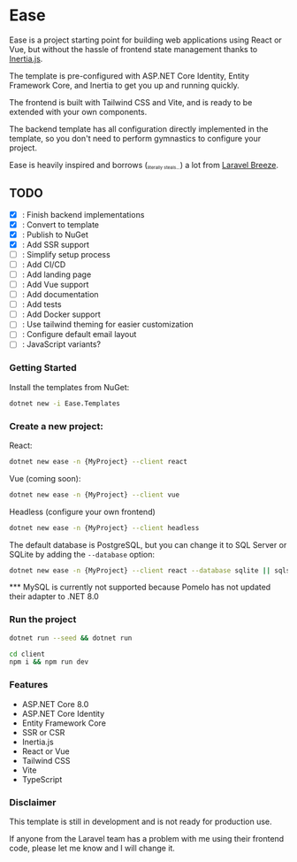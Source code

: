 # Ease

Ease is a project starting point for building web applications using React or Vue, but without the hassle of
frontend state management thanks to [Inertia.js](https://inertiajs.com/).

The template is pre-configured with ASP.NET Core Identity, Entity Framework Core,
and Inertia to get you up and running quickly.

The frontend is built with Tailwind CSS and Vite, and is ready to be extended with your own components.

The backend template has all configuration directly implemented in the template, so you don't need to perform gymnastics
to configure your project.

Ease is heavily inspired and borrows (<sub><sup><sub>literally steals...</sub></sup></sub>) a lot
from [Laravel Breeze](https://github.com/laravel/breeze).

## TODO

- [x] : Finish backend implementations
- [x] : Convert to template
- [x] : Publish to NuGet
- [x] : Add SSR support
- [ ] : Simplify setup process
- [ ] : Add CI/CD
- [ ] : Add landing page
- [ ] : Add Vue support
- [ ] : Add documentation
- [ ] : Add tests
- [ ] : Add Docker support
- [ ] : Use tailwind theming for easier customization
- [ ] : Configure default email layout
- [ ] : JavaScript variants?

### Getting Started

Install the templates from NuGet:

```bash
dotnet new -i Ease.Templates
```

### Create a new project:

React:
```bash
dotnet new ease -n {MyProject} --client react
```

Vue (coming soon):

```bash
dotnet new ease -n {MyProject} --client vue
```

Headless (configure your own frontend)

```bash
dotnet new ease -n {MyProject} --client headless
```

The default database is PostgreSQL, but you can change it to SQL Server or SQLite by adding the `--database`
option:

```bash
dotnet new ease -n {MyProject} --client react --database sqlite || sqlserver || postgresql
```

*** MySQL is currently not supported because Pomelo has not updated their adapter to .NET 8.0

### Run the project

```bash
dotnet run --seed && dotnet run
```

```bash
cd client
npm i && npm run dev
```

### Features

- ASP.NET Core 8.0
- ASP.NET Core Identity
- Entity Framework Core
- SSR or CSR
- Inertia.js
- React or Vue
- Tailwind CSS
- Vite
- TypeScript

### Disclaimer

This template is still in development and is not ready for production use.

If anyone from the Laravel team has a problem with me using their frontend code, please let me know and I will change it.